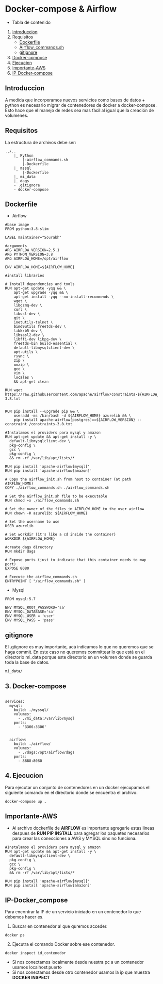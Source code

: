 # Docker-compose & Airflow

- Tabla de contenido

1. [Introduccion](#Introduccion)
2. [Requisitos](#Requisitos)
    - [Dockerfile](#Dockerfile)
    - [Airflow_commands.sh](#Airflow_commands.sh)
    - [gitignore](#gitignore)
3. [Docker-compose](#Docker-compose)
4. [Ejecucion](#Ejecucion)
5. [Importante-AWS](#Importante-AWS)
6. [IP-Docker-compose](#IP-Docker_compose)

## Introduccion

A medida que incorporamos nuevos servicios como bases de datos + python es necesario migrar de contenedores de docker a docker-compose. Esto hace que el manejo de redes sea mas fácil al igual que la creación de volumenes.

## Requisitos

La estructura de archivos debe ser:

```
../..
    |_ Python
        |-airflow_commands.sh
        |-Dockerfile
    |_ mssql
        |-Dockerfile
    |_ mi_data
    |_ dags
    - .gitignore
    - docker-compose
```

## Dockerfile

- Airflow

```docker
#base image
FROM python:3.8-slim

LABEL maintainer="Sourabh"

#arguments
ARG AIRFLOW_VERSION=2.5.1
ARG PYTHON_VERSION=3.8
ARG AIRFLOW_HOME=/opt/airflow 

ENV AIRFLOW_HOME=${AIRFLOW_HOME}

#install libraries

# Install dependencies and tools
RUN apt-get update -yqq && \
    apt-get upgrade -yqq && \
    apt-get install -yqq --no-install-recommends \ 
    wget \
    libczmq-dev \
    curl \
    libssl-dev \
    git \
    inetutils-telnet \
    bind9utils freetds-dev \
    libkrb5-dev \
    libsasl2-dev \
    libffi-dev libpq-dev \
    freetds-bin build-essential \
    default-libmysqlclient-dev \
    apt-utils \
    rsync \
    zip \
    unzip \
    gcc \
    vim \
    locales \
    && apt-get clean

RUN wget https://raw.githubusercontent.com/apache/airflow/constraints-${AIRFLOW_VERSION}/constraints-3.8.txt


RUN pip install --upgrade pip && \
    useradd -ms /bin/bash -d ${AIRFLOW_HOME} azurelib && \
    pip install apache-airflow[postgres]==${AIRFLOW_VERSION} --constraint /constraints-3.8.txt

#Instalamos el providers para mysql y amazon
RUN apt-get update && apt-get install -y \
  default-libmysqlclient-dev \
  pkg-config \
  gcc \
  pkg-config \
  && rm -rf /var/lib/apt/lists/*
  
RUN pip install 'apache-airflow[mysql]'
RUN pip install 'apache-airflow[amazon]'

# Copy the airflow_init.sh from host to container (at path AIRFLOW_HOME)
COPY ./airflow_commands.sh ./airflow_commands.sh

# Set the airflow_init.sh file to be executable
RUN chmod +x ./airflow_commands.sh

# Set the owner of the files in AIRFLOW_HOME to the user airflow
RUN chown -R azurelib: ${AIRFLOW_HOME}

# Set the username to use
USER azurelib

# Set workdir (it's like a cd inside the container)
WORKDIR ${AIRFLOW_HOME}

#create dags directory
RUN mkdir dags

# Expose ports (just to indicate that this container needs to map port)
EXPOSE 8080

# Execute the airflow_commands.sh
ENTRYPOINT [ "/airflow_commands.sh" ]
```


- Mysql

```docker
FROM mysql:5.7

ENV MYSQL_ROOT_PASSWORD='sa'
ENV MYSQL_DATABASE='sa'
ENV MYSQL_USER = 'user'
ENV MYSQL_PASS = 'pass'
```

## gitignore

El .gtignore es muy importante, acá indicamos lo que no queremos que se haga commit.
En este caso no queremos committear lo que está en el directorio mi_data porque este directorio en un volumen donde se guarda toda la base de datos.

```git
mi_data/
```

## 3. Docker-compose

```Docker

services:
  mysql:
    build: ./myssql/
    volumes:
      - ./mi_data:/var/lib/mysql
    ports:
      - '3306:3306'


  airflow:
    build: ./airflow/
    volumes:
      - ./dags:/opt/airflow/dags
    ports:
      - 8888:8080
```

## 4. Ejecucion

Para ejecutar un conjunto de contenedores en un docker ejecupamos el siguiente comando en el directorio donde se encuentra el archivo.

```docker
docker-compose up .
```
## Importante-AWS

- Al archivo dockerfile de __AIRFLOW__ es importante agregarle estas lineas despues de __RUN PIP INSTALL__
para agregar los paquetes necesarios para crear las conecciones a AWS y MYSQL sino no funciona.

```docker
#Instalamos el providers para mysql y amazon
RUN apt-get update && apt-get install -y \
  default-libmysqlclient-dev \
  pkg-config \
  gcc \
  pkg-config \
  && rm -rf /var/lib/apt/lists/*
  
RUN pip install 'apache-airflow[mysql]'
RUN pip install 'apache-airflow[amazon]'
```

## IP-Docker_compose

Para encontrar la IP de un servicio iniciado en un contenedor lo que debemos hacer es.

1. Buscar en contenedor al que quremos acceder.

```docker
docker ps
```

2. Ejecutra el comando Docker sobre ese contenedor.

```docker
docker inspect id_contenedor
```

- Si nos conectamos localmente desde nuestra pc a un contenedor usamos localhost:puerto
- Si nos conectamos desde otro contenedor usamos la ip que muestra __DOCKER INSPECT__
